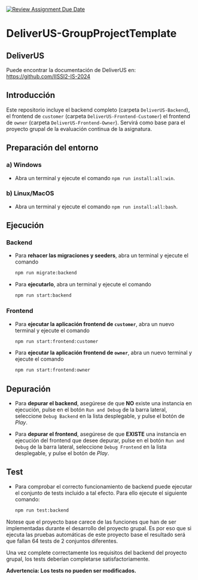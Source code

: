 [![Review Assignment Due Date](https://classroom.github.com/assets/deadline-readme-button-24ddc0f5d75046c5622901739e7c5dd533143b0c8e959d652212380cedb1ea36.svg)](https://classroom.github.com/a/HqHv2zHS)
# DeliverUS-GroupProjectTemplate

## DeliverUS

Puede encontrar la documentación de DeliverUS en: <https://github.com/IISSI2-IS-2024>

## Introducción

Este repositorio incluye el backend completo (carpeta `DeliverUS-Backend`), el frontend de `customer` (carpeta `DeliverUS-Frontend-Customer`) el frontend de `owner` (carpeta `DeliverUS-Frontend-Owner`). Servirá como base para el proyecto grupal de la evaluación continua de la asignatura.

## Preparación del entorno

### a) Windows

* Abra un terminal y ejecute el comando `npm run install:all:win`.

### b) Linux/MacOS

* Abra un terminal y ejecute el comando `npm run install:all:bash`.

## Ejecución

### Backend

* Para **rehacer las migraciones y seeders**, abra un terminal y ejecute el comando

    ```Bash
    npm run migrate:backend
    ```

* Para **ejecutarlo**, abra un terminal y ejecute el comando

    ```Bash
    npm run start:backend
    ```

### Frontend

* Para **ejecutar la aplicación frontend de `customer`**, abra un nuevo terminal y ejecute el comando

    ```Bash
    npm run start:frontend:customer
    ```

* Para **ejecutar la aplicación frontend de `owner`**, abra un nuevo terminal y ejecute el comando

    ```Bash
    npm run start:frontend:owner
    ```


## Depuración

* Para **depurar el backend**, asegúrese de que **NO** existe una instancia en ejecución, pulse en el botón `Run and Debug` de la barra lateral, seleccione `Debug Backend` en la lista desplegable, y pulse el botón de *Play*.

* Para **depurar el frontend**, asegúrese de que **EXISTE** una instancia en ejecución del frontend que desee depurar, pulse en el botón `Run and Debug` de la barra lateral, seleccione `Debug Frontend` en la lista desplegable, y pulse el botón de *Play*.

## Test

* Para comprobar el correcto funcionamiento de backend puede ejecutar el conjunto de tests incluido a tal efecto. Para ello ejecute el siguiente comando:

    ```Bash
    npm run test:backend
    ```

Notese que el proyecto base carece de las funciones que han de ser implementadas durante el desarrollo del proyecto grupal. Es por eso que si ejecuta las pruebas automáticas de este proyecto base el resultado será que fallan 64 tests de 2 conjuntos diferentes.

Una vez complete correctamente los requisitos del backend del proyecto grupal, los tests deberían completarse satisfactoriamente.

**Advertencia: Los tests no pueden ser modificados.**
